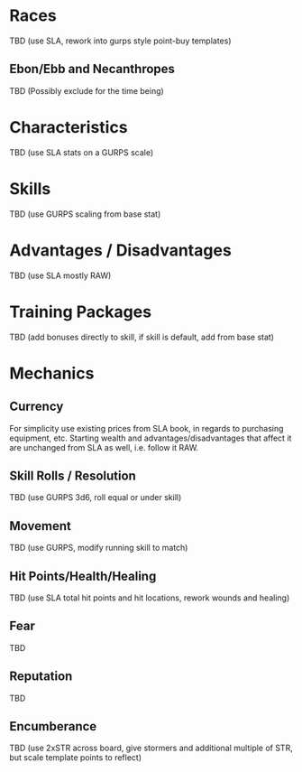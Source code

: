 # Races

TBD (use SLA, rework into gurps style point-buy templates)

## Ebon/Ebb and Necanthropes

TBD (Possibly exclude for the time being)

# Characteristics

TBD (use SLA stats on a GURPS scale)

# Skills

TBD (use GURPS scaling from base stat)

# Advantages / Disadvantages

TBD (use SLA mostly RAW)

# Training Packages

TBD (add bonuses directly to skill, if skill is default, add from base stat)

# Mechanics
## Currency

For simplicity use existing prices from SLA book, in regards to purchasing equipment, etc. Starting wealth and advantages/disadvantages that affect it are unchanged from SLA as well, i.e. follow it RAW.

## Skill Rolls / Resolution

TBD (use GURPS 3d6, roll equal or under skill)

## Movement

TBD (use GURPS, modify running skill to match)

## Hit Points/Health/Healing

TBD (use SLA total hit points and hit locations, rework wounds and healing)

## Fear

TBD

## Reputation

TBD

## Encumberance

TBD (use 2xSTR across board, give stormers and additional multiple of STR, but scale template points to reflect)